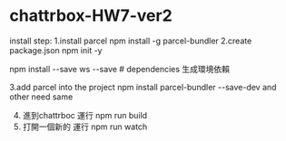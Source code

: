 # chattrbox-HW7-ver2

install step:
1.install parcel
npm install -g parcel-bundler
2.create package.json
npm init -y

npm install --save ws
--save # dependencies 生成環境依賴

3.add parcel into the project
npm install parcel-bundler --save-dev
and other need same


4. 進到chattrboc 運行
npm run build
5. 打開一個新的 運行
npm run watch
